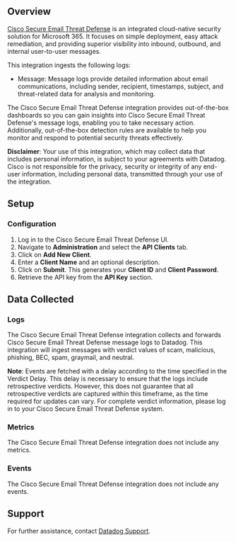 ## Overview

[Cisco Secure Email Threat Defense][1] is an integrated cloud-native security solution for Microsoft 365. It focuses on simple deployment, easy attack remediation, and providing superior visibility into inbound, outbound, and internal user-to-user messages.

This integration ingests the following logs:
- Message: Message logs provide detailed information about email communications, including sender, recipient, timestamps, subject, and threat-related data for analysis and monitoring.

The Cisco Secure Email Threat Defense integration provides out-of-the-box dashboards so you can gain insights into Cisco Secure Email Threat Defense's message logs, enabling you to take necessary action. Additionally, out-of-the-box detection rules are available to help you monitor and respond to potential security threats effectively.

**Disclaimer**: Your use of this integration, which may collect data that includes personal information, is subject to your agreements with Datadog. Cisco is not responsible for the privacy, security or integrity of any end-user information, including personal data, transmitted through your use of the integration.

## Setup

### Configuration

1. Log in to the Cisco Secure Email Threat Defense UI.
2. Navigate to **Administration** and select the **API Clients** tab.
3. Click on **Add New Client**.
4. Enter a **Client Name** and an optional description.
5. Click on **Submit**. This generates your **Client ID** and **Client Password**.
6. Retrieve the API key from the **API Key** section.

## Data Collected

### Logs

The Cisco Secure Email Threat Defense integration collects and forwards Cisco Secure Email Threat Defense message logs to Datadog. This integration will ingest messages with verdict values of scam, malicious, phishing, BEC, spam, graymail, and neutral.

**Note**: Events are fetched with a delay according to the time specified in the Verdict Delay. This delay is necessary to ensure that the logs include retrospective verdicts. However, this does not guarantee that all retrospective verdicts are captured within this timeframe, as the time required for updates can vary. For complete verdict information, please log in to your Cisco Secure Email Threat Defense system.

### Metrics

The Cisco Secure Email Threat Defense integration does not include any metrics.

### Events

The Cisco Secure Email Threat Defense integration does not include any events.

## Support

For further assistance, contact [Datadog Support][2].

[1]: https://www.cisco.com/site/us/en/products/security/secure-email/index.html?dtid=osscdc000283
[2]: https://docs.datadoghq.com/help/